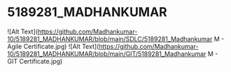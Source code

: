 # 5189281_MADHANKUMAR
![Alt Text](https://github.com/Madhankumar-10/5189281_MADHANKUMAR/blob/main/SDLC/5189281_Madhankumar M - Agile Certificate.jpg)
![Alt Text](https://github.com/Madhankumar-10/5189281_MADHANKUMAR/blob/main/GIT/5189281_Madhankumar M - GIT Certificate.jpg)